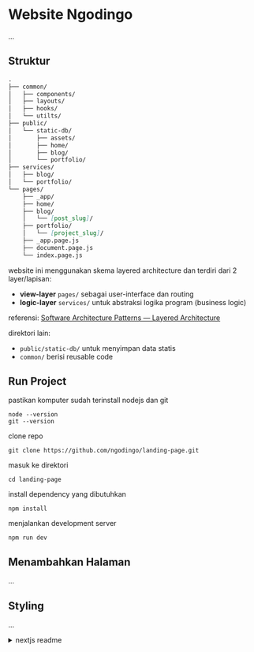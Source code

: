 # Website Ngodingo
...
## Struktur
```md
.
├── common/
│   ├── components/
│   ├── layouts/
│   ├── hooks/
│   └── utilts/
├── public/
│   └── static-db/
│       ├── assets/
│       ├── home/
│       ├── blog/
│       └── portfolio/
├── services/
│   ├── blog/
│   └── portfolio/
└── pages/
    ├── _app/
    ├── home/
    ├── blog/
    │   └── [post_slug]/
    ├── portfolio/
    │   └── [project_slug]/
    ├── _app.page.js
    ├── document.page.js
    └── index.page.js
```
website ini menggunakan skema layered architecture dan terdiri dari 2 layer/lapisan:
- **view-layer** `pages/` sebagai user-interface dan routing
- **logic-layer** `services/` untuk abstraksi logika program (business logic)

referensi: [Software Architecture Patterns — Layered Architecture](https://priyalwalpita.medium.com/software-architecture-patterns-layered-architecture-a3b89b71a057)

direktori lain:
- `public/static-db/` untuk menyimpan data statis
- `common/` berisi reusable code

## Run Project
pastikan komputer sudah terinstall nodejs dan git
```
node --version
git --version
```
clone repo
```
git clone https://github.com/ngodingo/landing-page.git
```
masuk ke direktori
```
cd landing-page
```
install dependency yang dibutuhkan
```
npm install
```
menjalankan development server
```
npm run dev
```

## Menambahkan Halaman
...
## Styling
...


<details>
  <summary>nextjs readme</summary>
  
  This is a [Next.js](https://nextjs.org/) project bootstrapped with [`create-next-app`](https://github.com/vercel/next.js/tree/canary/packages/create-next-app).

  ## Getting Started

  First, run the development server:

  ```bash
  npm run dev
  # or
  yarn dev
  ```

  Open [http://localhost:3000](http://localhost:3000) with your browser to see the result.

  You can start editing the page by modifying `pages/index.js`. The page auto-updates as you edit the file.

  [API routes](https://nextjs.org/docs/api-routes/introduction) can be accessed on [http://localhost:3000/api/hello](http://localhost:3000/api/hello). This endpoint can be edited in `pages/api/hello.js`.

  The `pages/api` directory is mapped to `/api/*`. Files in this directory are treated as [API routes](https://nextjs.org/docs/api-routes/introduction) instead of React pages.

  This project uses [`next/font`](https://nextjs.org/docs/basic-features/font-optimization) to automatically optimize and load Inter, a custom Google Font.

  ## Learn More

  To learn more about Next.js, take a look at the following resources:

  - [Next.js Documentation](https://nextjs.org/docs) - learn about Next.js features and API.
  - [Learn Next.js](https://nextjs.org/learn) - an interactive Next.js tutorial.

  You can check out [the Next.js GitHub repository](https://github.com/vercel/next.js/) - your feedback and contributions are welcome!

  ## Deploy on Vercel

  The easiest way to deploy your Next.js app is to use the [Vercel Platform](https://vercel.com/new?utm_medium=default-template&filter=next.js&utm_source=create-next-app&utm_campaign=create-next-app-readme) from the creators of Next.js.

  Check out our [Next.js deployment documentation](https://nextjs.org/docs/deployment) for more details.

</details>
